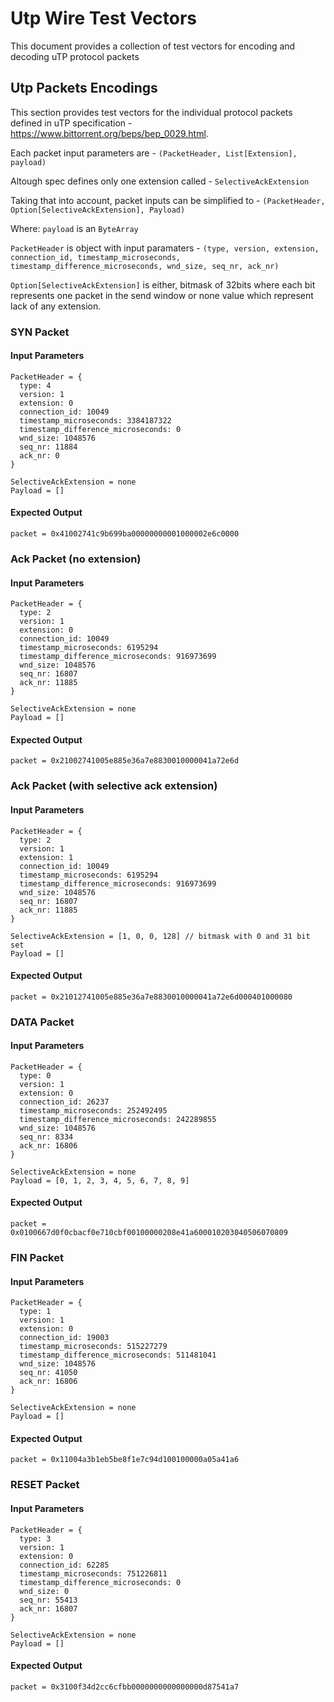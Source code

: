 # Utp Wire Test Vectors

This document provides a collection of test vectors for encoding and decoding
uTP protocol packets

## Utp Packets Encodings

This section provides test vectors for the individual protocol packets defined in
uTP specification - https://www.bittorrent.org/beps/bep_0029.html.

Each packet input parameters are - `(PacketHeader, List[Extension], payload)`

Altough spec defines only one extension called - `SelectiveAckExtension`

Taking that into account, packet inputs can be simplified to - `(PacketHeader, Option[SelectiveAckExtension], Payload)`

Where:
`payload` is an `ByteArray`

`PacketHeader` is object with input paramaters - 
`(type, version, extension, connection_id, timestamp_microseconds, timestamp_difference_microseconds, wnd_size, seq_nr, ack_nr)`

`Option[SelectiveAckExtension]` is either, bitmask of 32bits where each bit represents one packet in the send window
or none value which represent lack of any extension.

### SYN Packet

#### Input Parameters

```
PacketHeader = {
  type: 4
  version: 1
  extension: 0
  connection_id: 10049
  timestamp_microseconds: 3384187322
  timestamp_difference_microseconds: 0
  wnd_size: 1048576
  seq_nr: 11884
  ack_nr: 0
}

SelectiveAckExtension = none
Payload = []
```

#### Expected Output
```
packet = 0x41002741c9b699ba00000000001000002e6c0000
```

### Ack Packet (no extension)

#### Input Parameters

```
PacketHeader = {
  type: 2
  version: 1
  extension: 0
  connection_id: 10049
  timestamp_microseconds: 6195294
  timestamp_difference_microseconds: 916973699
  wnd_size: 1048576
  seq_nr: 16807
  ack_nr: 11885
}

SelectiveAckExtension = none
Payload = []
```

#### Expected Output
```
packet = 0x21002741005e885e36a7e8830010000041a72e6d
```


### Ack Packet (with selective ack extension)

#### Input Parameters

```
PacketHeader = {
  type: 2
  version: 1
  extension: 1
  connection_id: 10049
  timestamp_microseconds: 6195294
  timestamp_difference_microseconds: 916973699
  wnd_size: 1048576
  seq_nr: 16807
  ack_nr: 11885
}

SelectiveAckExtension = [1, 0, 0, 128] // bitmask with 0 and 31 bit set
Payload = []
```

#### Expected Output
```
packet = 0x21012741005e885e36a7e8830010000041a72e6d000401000080
```


### DATA Packet

#### Input Parameters

```
PacketHeader = {
  type: 0
  version: 1
  extension: 0
  connection_id: 26237
  timestamp_microseconds: 252492495
  timestamp_difference_microseconds: 242289855
  wnd_size: 1048576
  seq_nr: 8334
  ack_nr: 16806
}

SelectiveAckExtension = none
Payload = [0, 1, 2, 3, 4, 5, 6, 7, 8, 9]
```

#### Expected Output
```
packet = 0x0100667d0f0cbacf0e710cbf00100000208e41a600010203040506070809
```


### FIN Packet

#### Input Parameters

```
PacketHeader = {
  type: 1
  version: 1
  extension: 0
  connection_id: 19003
  timestamp_microseconds: 515227279
  timestamp_difference_microseconds: 511481041
  wnd_size: 1048576
  seq_nr: 41050
  ack_nr: 16806
}

SelectiveAckExtension = none
Payload = []
```

#### Expected Output
```
packet = 0x11004a3b1eb5be8f1e7c94d100100000a05a41a6
```


### RESET Packet

#### Input Parameters

```
PacketHeader = {
  type: 3
  version: 1
  extension: 0
  connection_id: 62285
  timestamp_microseconds: 751226811
  timestamp_difference_microseconds: 0
  wnd_size: 0
  seq_nr: 55413
  ack_nr: 16807
}

SelectiveAckExtension = none
Payload = []
```

#### Expected Output
```
packet = 0x3100f34d2cc6cfbb0000000000000000d87541a7
```


